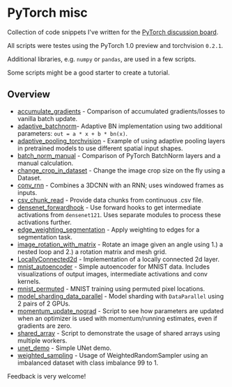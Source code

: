 # PyTorch misc
Collection of code snippets I've written for the [PyTorch discussion board](https://discuss.pytorch.org/).

All scripts were testes using the PyTorch 1.0 preview and torchvision `0.2.1`.

Additional libraries, e.g. `numpy` or `pandas`, are used in a few scripts.

Some scripts might be a good starter to create a tutorial.

## Overview

  * [accumulate_gradients](https://raw.githubusercontent.com/ptrblck/pytorch_misc/master/accumulate_gradients.py) - Comparison of accumulated gradients/losses to vanilla batch update.
  * [adaptive_batchnorm](https://raw.githubusercontent.com/ptrblck/pytorch_misc/master/adaptive_batchnorm.py)- Adaptive BN implementation using two additional parameters: `out = a * x + b * bn(x)`.
  * [adaptive_pooling_torchvision](https://raw.githubusercontent.com/ptrblck/pytorch_misc/master/adaptive_pooling_torchvision.py) - Example of using adaptive pooling layers in pretrained models to use different spatial input shapes.
  * [batch_norm_manual](https://raw.githubusercontent.com/ptrblck/pytorch_misc/master/batch_norm_manual.py) - Comparison of PyTorch BatchNorm layers and a manual calculation.
  * [change_crop_in_dataset](https://raw.githubusercontent.com/ptrblck/pytorch_misc/master/change_crop_in_dataset.py) - Change the image crop size on the fly using a Dataset.
  * [conv_rnn](https://raw.githubusercontent.com/ptrblck/pytorch_misc/master/conv_rnn.py) - Combines a 3DCNN with an RNN; uses windowed frames as inputs.
  * [csv_chunk_read](https://raw.githubusercontent.com/ptrblck/pytorch_misc/master/csv_chunk_read.py) - Provide data chunks from continuous .csv file.
  * [densenet_forwardhook](https://raw.githubusercontent.com/ptrblck/pytorch_misc/master/densenet_forwardhook.py) - Use forward hooks to get intermediate activations from `densenet121`. Uses separate modules to process these activations further.
  * [edge_weighting_segmentation](https://raw.githubusercontent.com/ptrblck/pytorch_misc/master/edge_weighting_segmentation.py) - Apply weighting to edges for a segmentation task.
  * [image_rotation_with_matrix](https://raw.githubusercontent.com/ptrblck/pytorch_misc/master/image_rotation_with_matrix.py) - Rotate an image given an angle using 1.) a nested loop and 2.) a rotation matrix and mesh grid.
  * [LocallyConnected2d](https://raw.githubusercontent.com/ptrblck/pytorch_misc/master/LocallyConnected2d.py) - Implementation of a locally connected 2d layer.
  * [mnist_autoencoder](https://raw.githubusercontent.com/ptrblck/pytorch_misc/master/mnist_autoencoder.py) - Simple autoencoder for MNIST data. Includes visualizations of output images, intermediate activations and conv kernels.
  * [mnist_permuted](https://raw.githubusercontent.com/ptrblck/pytorch_misc/master/mnist_permuted.py) - MNIST training using permuted pixel locations.
  * [model_sharding_data_parallel](https://raw.githubusercontent.com/ptrblck/pytorch_misc/master/model_sharding_data_parallel.py) - Model sharding with `DataParallel` using 2 pairs of 2 GPUs.
  * [momentum_update_nograd](https://raw.githubusercontent.com/ptrblck/pytorch_misc/master/momentum_update_nograd.py) - Script to see how parameters are updated when an optimizer is used with momentum/running estimates, even if gradients are zero.
  * [shared_array](https://raw.githubusercontent.com/ptrblck/pytorch_misc/master/shared_array.py) - Script to demonstrate the usage of shared arrays using multiple workers.
  * [unet_demo](https://raw.githubusercontent.com/ptrblck/pytorch_misc/master/unet_demo.py) - Simple UNet demo.
  * [weighted_sampling](https://raw.githubusercontent.com/ptrblck/pytorch_misc/master/weighted_sampling.py) - Usage of WeightedRandomSampler using an imbalanced dataset with class imbalance 99 to 1.


Feedback is very welcome!